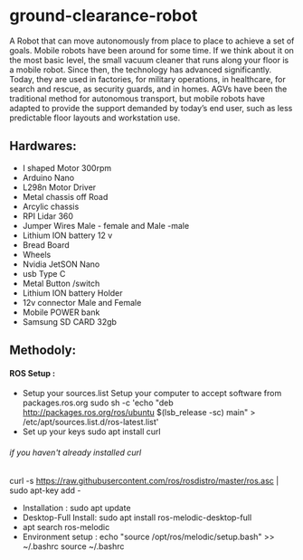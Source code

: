 # ground-clearance-robot
A Robot that can move autonomously from place to place to achieve a set of goals. Mobile robots have been around for some time. If we think about it on the most basic level, the small vacuum cleaner that runs along your floor is a mobile robot. Since then, the technology has advanced significantly. Today, they are used in factories, for military operations, in healthcare, for search and rescue, as security guards, and in homes.
AGVs have been the traditional method for autonomous transport, but mobile robots have adapted to provide the support demanded by today’s end user, such as less predictable floor layouts and workstation use.
## Hardwares:
* I shaped Motor 300rpm
* Arduino Nano 
* L298n Motor Driver 
* Metal chassis off Road 
* Arcylic chassis 
* RPI Lidar 360 
* Jumper Wires Male - female and Male -male 
* Lithium ION battery 12 v 
* Bread Board 
* Wheels 
* Nvidia JetSON Nano 
* usb Type C
* Metal Button /switch 
* Lithium ION battery Holder 
* 12v connector Male and Female 
* Mobile POWER bank 
* Samsung SD CARD 32gb  
## Methodoly:
#### ROS Setup :
* Setup your sources.list
Setup your computer to accept software from packages.ros.org
sudo sh -c 'echo "deb http://packages.ros.org/ros/ubuntu $(lsb_release -sc) main" > /etc/apt/sources.list.d/ros-latest.list'
* Set up your keys
sudo apt install curl 
###### if you haven't already installed curl 
curl -s https://raw.githubusercontent.com/ros/rosdistro/master/ros.asc | sudo apt-key add -
* Installation : sudo apt update
* Desktop-Full Install: sudo apt install ros-melodic-desktop-full
* apt search ros-melodic
* Environment setup : echo "source /opt/ros/melodic/setup.bash" >> ~/.bashrc
source ~/.bashrc

